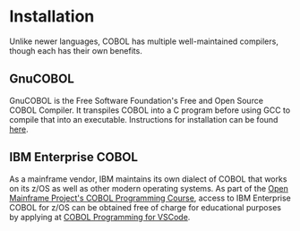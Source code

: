 # Installation

Unlike newer languages, COBOL has multiple well-maintained compilers, though each has their own benefits. 

## GnuCOBOL

GnuCOBOL is the Free Software Foundation's Free and Open Source COBOL Compiler. It transpiles COBOL into a C program before using GCC to compile that into an executable. Instructions for installation can be found [here][GnuCOBOL].

## IBM Enterprise COBOL

As a mainframe vendor, IBM maintains its own dialect of COBOL that works on its z/OS as well as other modern operating systems. As part of the [Open Mainframe Project's COBOL Programming Course][Open Mainframe], access to IBM Enterprise COBOL for z/OS can be obtained free of charge for educational purposes by applying at [COBOL Programming for VSCode][IBM COBOL].

[GnuCOBOL]: https://gnucobol.sourceforge.io/faq/index.html#using-gnucobol
[IBM COBOL]: https://ibm.biz/cobollabs
[Open Mainframe]: https://www.openmainframeproject.org/all-projects/cobolprogrammingcourse

<!--
I was considering adding Micro Focus's Visual COBOL, but because I don't know the terms of the license I'm not comfortable adding it here.
-Triattack238
-->

